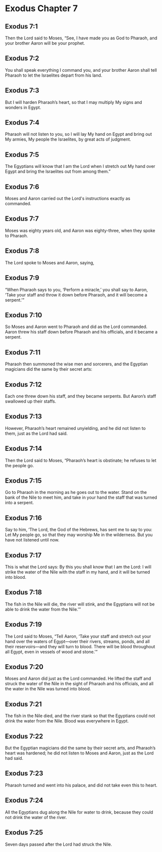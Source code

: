 # Exodus Chapter 7

## Exodus 7:1

Then the Lord said to Moses, “See, I have made you as God to Pharaoh, and your brother Aaron will be your prophet.

## Exodus 7:2

You shall speak everything I command you, and your brother Aaron shall tell Pharaoh to let the Israelites depart from his land.

## Exodus 7:3

But I will harden Pharaoh’s heart, so that I may multiply My signs and wonders in Egypt.

## Exodus 7:4

Pharaoh will not listen to you, so I will lay My hand on Egypt and bring out My armies, My people the Israelites, by great acts of judgment.

## Exodus 7:5

The Egyptians will know that I am the Lord when I stretch out My hand over Egypt and bring the Israelites out from among them.”

## Exodus 7:6

Moses and Aaron carried out the Lord's instructions exactly as commanded.

## Exodus 7:7

Moses was eighty years old, and Aaron was eighty-three, when they spoke to Pharaoh.

## Exodus 7:8

The Lord spoke to Moses and Aaron, saying,

## Exodus 7:9

“When Pharaoh says to you, ‘Perform a miracle,’ you shall say to Aaron, ‘Take your staff and throw it down before Pharaoh, and it will become a serpent.’”

## Exodus 7:10

So Moses and Aaron went to Pharaoh and did as the Lord commanded. Aaron threw his staff down before Pharaoh and his officials, and it became a serpent.

## Exodus 7:11

Pharaoh then summoned the wise men and sorcerers, and the Egyptian magicians did the same by their secret arts:

## Exodus 7:12

Each one threw down his staff, and they became serpents. But Aaron’s staff swallowed up their staffs.

## Exodus 7:13

However, Pharaoh’s heart remained unyielding, and he did not listen to them, just as the Lord had said.

## Exodus 7:14

Then the Lord said to Moses, “Pharaoh’s heart is obstinate; he refuses to let the people go.

## Exodus 7:15

Go to Pharaoh in the morning as he goes out to the water. Stand on the bank of the Nile to meet him, and take in your hand the staff that was turned into a serpent.

## Exodus 7:16

Say to him, ‘The Lord, the God of the Hebrews, has sent me to say to you: Let My people go, so that they may worship Me in the wilderness. But you have not listened until now.

## Exodus 7:17

This is what the Lord says: By this you shall know that I am the Lord: I will strike the water of the Nile with the staff in my hand, and it will be turned into blood.

## Exodus 7:18

The fish in the Nile will die, the river will stink, and the Egyptians will not be able to drink the water from the Nile.’”

## Exodus 7:19

The Lord said to Moses, “Tell Aaron, ‘Take your staff and stretch out your hand over the waters of Egypt—over their rivers, streams, ponds, and all their reservoirs—and they will turn to blood. There will be blood throughout all Egypt, even in vessels of wood and stone.’”

## Exodus 7:20

Moses and Aaron did just as the Lord commanded. He lifted the staff and struck the water of the Nile in the sight of Pharaoh and his officials, and all the water in the Nile was turned into blood.

## Exodus 7:21

The fish in the Nile died, and the river stank so that the Egyptians could not drink the water from the Nile. Blood was everywhere in Egypt.

## Exodus 7:22

But the Egyptian magicians did the same by their secret arts, and Pharaoh’s heart was hardened; he did not listen to Moses and Aaron, just as the Lord had said.

## Exodus 7:23

Pharaoh turned and went into his palace, and did not take even this to heart.

## Exodus 7:24

All the Egyptians dug along the Nile for water to drink, because they could not drink the water of the river.

## Exodus 7:25

Seven days passed after the Lord had struck the Nile.
